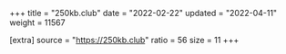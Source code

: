 +++
title = "250kb.club"
date = "2022-02-22"
updated = "2022-04-11"
weight = 11567

[extra]
source = "https://250kb.club"
ratio = 56
size = 11
+++
